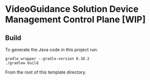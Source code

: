 # VideoGuidance Solution Device Management Control Plane [WIP]

## Build
To generate the Java code in this project run: 
```console
gradle wrapper --gradle-version 8.10.2
./gradlew build
```
From the root of this template directory.
